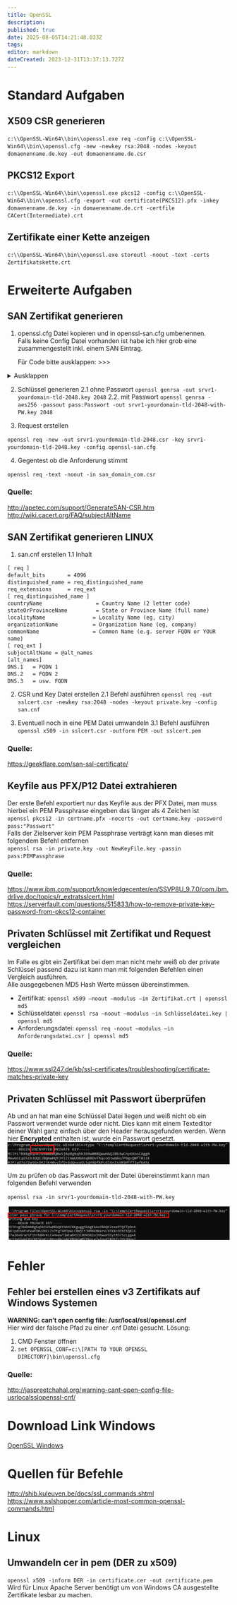 ```yaml
---
title: OpenSSL
description: 
published: true
date: 2025-08-05T14:21:48.033Z
tags: 
editor: markdown
dateCreated: 2023-12-31T13:37:13.727Z
---
```


# Standard Aufgaben

## X509 CSR generieren

`c:\\OpenSSL-Win64\\bin\\openssl.exe req -config c:\\OpenSSL-Win64\\bin\\openssl.cfg -new -newkey rsa:2048 -nodes -keyout domaenenname.de.key -out domaenenname.de.csr`

## PKCS12 Export

`c:\\OpenSSL-Win64\\bin\\openssl.exe pkcs12 -config c:\\OpenSSL-Win64\\bin\\openssl.cfg -export -out certificate(PKCS12).pfx -inkey domaenenname.de.key -in domaenenname.de.crt -certfile CACert(Intermediate).crt`

## Zertifikate einer Kette anzeigen

`c:\\OpenSSL-Win64\\bin\\openssl.exe storeutl -noout -text -certs Zertifikatskette.crt`

# Erweiterte Aufgaben

## SAN Zertifikat generieren

1.  openssl.cfg Datei kopieren und in openssl-san.cfg umbenennen.  
    Falls keine Config Datei vorhanden ist habe ich hier grob eine zusammengestellt inkl. einem SAN Eintrag.

	Für Code bitte ausklappen: >>>
<details>
  <summary>Ausklappen</summary>
  Folgende Änderungen in der .cfg vornehmen

```
[req] req_extensions = v3_req

[ v3_req ]

# Extensions to add to a certificate request

basicConstraints = CA:FALSE
keyUsage = nonRepudiation, digitalSignature, keyEncipherment
subjectAltName = @alt_names

[alt_names]
DNS.1 = server1.yourdomain.tld
DNS.2 = mail.yourdomain.tld
DNS.3 = www.yourdomain.tld
DNS.4 = www.sub.yourdomain.tld
DNS.5 = mx.yourdomain.tld
DNS.6 = support.yourdomain.tld
```
</details>
  
2.  Schlüssel generieren
2.1 ohne Passwort
`openssl genrsa -out srvr1-yourdomain-tld-2048.key 2048`
2.2. mit Passwort
`openssl genrsa -aes256 -passout pass:Passwort -out srvr1-yourdomain-tld-2048-with-PW.key 2048`

3.  Request erstellen

`openssl req -new -out srvr1-yourdomain-tld-2048.csr -key srvr1-yourdomain-tld-2048.key -config openssl-san.cfg`

4.  Gegentest ob die Anforderung stimmt

`openssl req -text -noout -in san_domain_com.csr`

### Quelle:

http://apetec.com/support/GenerateSAN-CSR.htm
http://wiki.cacert.org/FAQ/subjectAltName

## SAN Zertifikat generieren LINUX

1.  san.cnf erstellen
	1.1 Inhalt 
  ```
  [ req ]
  default_bits       = 4096
  distinguished_name = req_distinguished_name
  req_extensions     = req_ext
  [ req_distinguished_name ]
  countryName                 = Country Name (2 letter code)
  stateOrProvinceName         = State or Province Name (full name)
  localityName               = Locality Name (eg, city)
  organizationName           = Organization Name (eg, company)
  commonName                 = Common Name (e.g. server FQDN or YOUR name)
  [ req_ext ]
  subjectAltName = @alt_names
  [alt_names]
  DNS.1   = FQDN 1
  DNS.2   = FQDN 2
  DNS.3   = usw. FQDN
  ```

2.  CSR und Key Datei erstellen
	2.1 Befehl ausführen
  `openssl req -out sslcert.csr -newkey rsa:2048 -nodes -keyout private.key -config san.cnf`

3.  Eventuell noch in eine PEM Datei umwandeln
	3.1 Befehl ausführen
  `openssl x509 -in sslcert.csr -outform PEM -out sslcert.pem`

### Quelle:

https://geekflare.com/san-ssl-certificate/

## Keyfile aus PFX/P12 Datei extrahieren

Der erste Befehl exportiert nur das Keyfile aus der PFX Datei, man muss hierbei ein PEM Passphrase eingeben das länger als 4 Zeichen ist  
`openssl pkcs12 -in certname.pfx -nocerts -out certname.key -password pass:"Passwort"`  
Falls der Zielserver kein PEM Passphrase verträgt kann man dieses mit folgendem Befehl entfernen  
`openssl rsa -in private.key -out NewKeyFile.key -passin pass:PEMPassphrase`

### Quelle:

https://www.ibm.com/support/knowledgecenter/en/SSVP8U_9.7.0/com.ibm.drlive.doc/topics/r_extratsslcert.html  
https://serverfault.com/questions/515833/how-to-remove-private-key-password-from-pkcs12-container

## Privaten Schlüssel mit Zertifikat und Request vergleichen

Im Falle es gibt ein Zertifikat bei dem man nicht mehr weiß ob der private Schlüssel passend dazu ist kann man mit folgenden Befehlen einen Vergleich ausführen.  
Alle ausgegebenen MD5 Hash Werte müssen übereinstimmen.

-   Zertifikat: `openssl x509 –noout –modulus –in Zertifikat.crt | openssl md5`
-   Schlüsseldatei: `openssl rsa –noout –modulus –in Schlüsseldatei.key | openssl md5`
-   Anforderungsdatei: `openssl req -noout –modulus –in Anforderungsdatei.csr | openssl md5`

### Quelle:

https://www.ssl247.de/kb/ssl-certificates/troubleshooting/certificate-matches-private-key

## Privaten Schlüssel mit Passwort überprüfen

Ab und an hat man eine Schlüssel Datei liegen und weiß nicht ob ein Passwort verwendet wurde oder nicht.
Dies kann mit einem Texteditor deiner Wahl ganz einfach über den Header herausgefunden werden.
Wenn hier **Encrypted** enthalten ist, wurde ein Passwort gesetzt.
![openssl-001.png](/media/openssl-001.png)

Um zu prüfen ob das Passwort mit der Datei übereinstimmt kann man folgenden Befehl verwenden

`openssl rsa -in srvr1-yourdomain-tld-2048-with-PW.key`

![openssl-002.png](/media/openssl-002.png)

# Fehler

## Fehler bei erstellen eines v3 Zertifikats auf Windows Systemen

**WARNING: can’t open config file: /usr/local/ssl/openssl.cnf**  
Hier wird der falsche Pfad zu einer .cnf Datei gesucht. Lösung:

1.  CMD Fenster öffnen
2.  `set OPENSSL_CONF=c:\[PATH TO YOUR OPENSSL DIRECTORY]\bin\openssl.cfg`

### Quelle:

http://jaspreetchahal.org/warning-cant-open-config-file-usrlocalsslopenssl-cnf/

# Download Link Windows

[OpenSSL Windows](http://slproweb.com/products/Win32OpenSSL.html)

# Quellen für Befehle

http://shib.kuleuven.be/docs/ssl_commands.shtml 
https://www.sslshopper.com/article-most-common-openssl-commands.html

# Linux

## Umwandeln cer in pem (DER zu x509)

`openssl x509 -inform DER -in certificate.cer -out certificate.pem`  
Wird für Linux Apache Server benötigt um von Windows CA ausgestellte Zertifikate lesbar zu machen.